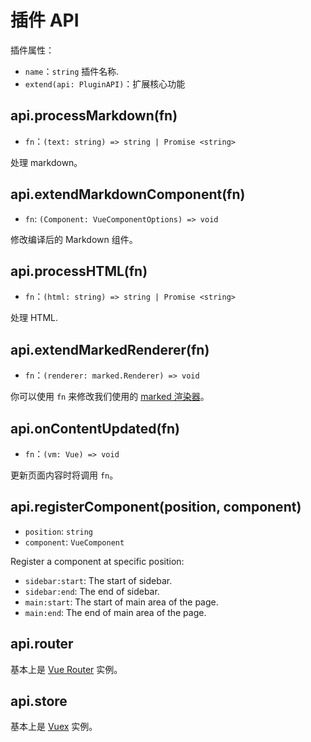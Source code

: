 # 插件 API

插件属性：

- `name`：`string` 插件名称.
- `extend(api: PluginAPI)`：扩展核心功能

## api.processMarkdown(fn)

- `fn`：`(text: string) => string | Promise <string>`

处理 markdown。

## api.extendMarkdownComponent(fn)

- `fn`: `(Component: VueComponentOptions) => void`

修改编译后的 Markdown 组件。

## api.processHTML(fn)

- `fn`：`(html: string) => string | Promise <string>`

处理 HTML.

## api.extendMarkedRenderer(fn)

- `fn`：`(renderer: marked.Renderer) => void`

你可以使用 `fn` 来修改我们使用的 [marked 渲染器](https://marked.js.org/#/USING_PRO.md#renderer)。

## api.onContentUpdated(fn)

- `fn`：`(vm: Vue) => void`

更新页面内容时将调用 `fn`。

## api.registerComponent(position, component)

- `position`: `string`
- `component`: `VueComponent`

Register a component at specific position:

- `sidebar:start`: The start of sidebar.
- `sidebar:end`: The end of sidebar.
- `main:start`: The start of main area of the page.
- `main:end`: The end of main area of the page.

## api.router

基本上是 [Vue Router](https://router.vuejs.org/api/#router-instance-properties) 实例。

## api.store

基本上是 [Vuex](https://vuex.vuejs.org/api/#vuex-store-instance-properties) 实例。
